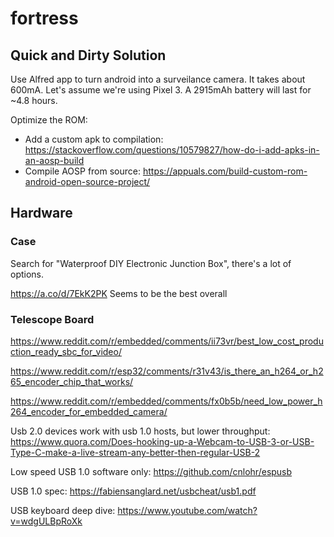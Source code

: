 # fortress

## Quick and Dirty Solution

Use Alfred app to turn android into a surveilance camera. It takes about 600mA. Let's assume we're using Pixel 3. A 2915mAh battery will last for ~4.8 hours.

Optimize the ROM:
* Add a custom apk to compilation: https://stackoverflow.com/questions/10579827/how-do-i-add-apks-in-an-aosp-build
* Compile AOSP from source: https://appuals.com/build-custom-rom-android-open-source-project/


## Hardware

### Case

Search for "Waterproof DIY Electronic Junction Box", there's a lot of options.

https://a.co/d/7EkK2PK Seems to be the best overall


### Telescope Board

https://www.reddit.com/r/embedded/comments/ii73vr/best_low_cost_production_ready_sbc_for_video/

https://www.reddit.com/r/esp32/comments/r31v43/is_there_an_h264_or_h265_encoder_chip_that_works/

https://www.reddit.com/r/embedded/comments/fx0b5b/need_low_power_h264_encoder_for_embedded_camera/


Usb 2.0 devices work with usb 1.0 hosts, but lower throughput: https://www.quora.com/Does-hooking-up-a-Webcam-to-USB-3-or-USB-Type-C-make-a-live-stream-any-better-then-regular-USB-2

Low speed USB 1.0 software only: https://github.com/cnlohr/espusb

USB 1.0 spec: https://fabiensanglard.net/usbcheat/usb1.pdf

USB keyboard deep dive: https://www.youtube.com/watch?v=wdgULBpRoXk
